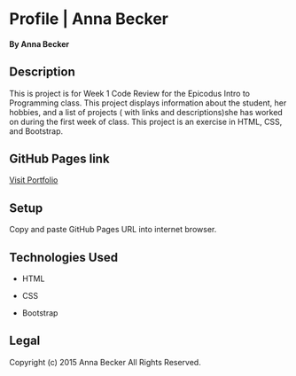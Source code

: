 # Profile | Anna Becker

#### By Anna Becker

## Description

 This is project is for Week 1 Code Review for the Epicodus Intro to Programming class. This project displays information about the student, her hobbies, and a list of projects ( with links and descriptions)she has worked on during the first week of class. This project is an exercise in HTML, CSS, and Bootstrap.

## GitHub Pages link

  [Visit Portfolio](http://annarbecker.github.io/week1/)

## Setup

 Copy and paste GitHub Pages URL into internet browser.

## Technologies Used

* HTML

* CSS

* Bootstrap

## Legal

 Copyright (c) 2015 Anna Becker All Rights Reserved.
